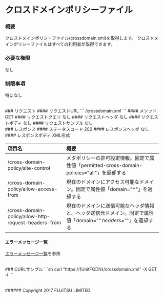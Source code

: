 # クロスドメインポリシーファイル
### 概要
クロスドメインポリシーファイル(crossdomain.xml)を取得します。
クロスドメインポリシーファイルはすべての利用者が取得できます。
### 必要な権限
なし
### 制限事項
特になし

<br>
### リクエスト
#### リクエストURL
```
/crossdomain.xml
```
#### メソッド
GET
#### リクエストクエリ
なし
#### リクエストヘッダ
なし
#### リクエストボディ
なし
#### リクエストサンプル
なし

<br>
### レスポンス
#### ステータスコード
200
#### レスポンスヘッダ
なし
#### レスポンスボディ
XML形式

|項目名<br>|概要<br>|
|:--|:--|
|/cross-domain-policy/site-control<br>|メタポリシーの許可設定情報。固定で属性値「permitted-cross-domain-policies="all"」を返却する<br>|
|/cross-domain-policy/allow-access-from<br>|現在のドメインにアクセス可能なドメイン。固定で属性値「domain="*"」を返却する<br>|
|/cross-domain-policy/allow-http-request-headers-from<br>|現在のドメインに送信可能なヘッダ情報と、ヘッダ送信元ドメイン。固定で属性値「domain="*" headers="*"」を返却する<br>|
#### エラーメッセージ一覧
[エラーメッセージ一覧](198_Error_Messages.html)を参照

<br>
### CURLサンプル
```sh
curl "https://{UnitFQDN}/crossdomain.xml" -X GET -i
```
<br>
<br>
<br>
###### Copyright 2017    FUJITSU LIMITED
